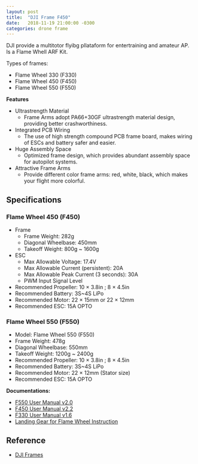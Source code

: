 ```yaml
---
layout: post
title:  "DJI Frame F450"
date:   2018-11-19 21:00:00 -0300
categories: drone frame
---
```


DJI provide a multitotor flyibg pllataform for entertraining and 
amateur AP. Is a Flame Whell ARF Kit.

Types of frames:

* Flame Wheel 330 (F330)
* Flame Wheel 450 (F450)
* Flame Wheel 550 (F550)

**Features**

* Ultrastrength Material
    * Frame Arms adopt PA66+30GF ultrastrength material design, providing better crashworthiness.
* Integrated PCB Wiring
    * The use of high strength compound PCB frame board, makes wiring of ESCs and battery safer and easier.
* Huge Assembly Space
    * Optimized frame design, which provides abundant assembly space for autopilot systems.
* Attractive Frame Arms
    * Provide different color frame arms: red, white, black, which makes your flight more colorful.

## Specifications


### Flame Wheel 450 (F450)

* Frame
    * Frame Weight: 282g
    * Diagonal Wheelbase: 450mm
    * Takeoff Weight: 800g ~ 1600g
* ESC
    * Max Allowable Voltage: 17.4V
    * Max Allowable Current (persistent): 20A
    * Max Allowable Peak Current (3 seconds): 30A
    * PWM Input Signal Level
* Recommended Propeller: 10 × 3.8in ; 8 × 4.5in
* Recommended Battery: 3S~4S LiPo
* Recommended Motor: 22 × 15mm or 22 × 12mm
* Recommended ESC: 15A OPTO

### Flame Wheel 550 (F550)

* Model: Flame Wheel 550 (F550)
* Frame Weight: 478g
* Diagonal Wheelbase: 550mm
* Takeoff Weight: 1200g ~ 2400g
* Recommended Propeller: 10 × 3.8in ; 8 × 4.5in
* Recommended Battery: 3S~4S LiPo
* Recommended Motor: 22 × 12mm (Stator size)
* Recommended ESC: 15A OPTO

**Documentations:**

* [F550 User Manual v2.0](http://dl.djicdn.com/downloads/flamewheel/en/F550_User_Manual_v2.0_en.zip)
* [F450 User Manual v2.2](http://dl.djicdn.com/downloads/flamewheel/en/F450_User_Manual_v2.2_en.zip)
* [F330 User Manual v1.6](http://dl.djicdn.com/downloads/flamewheel/en/F330_User_Manual_v1.6_en.zip)
* [Landing Gear for Flame Wheel Instruction](http://dl.djicdn.com/downloads/flamewheel/Landing_Gear_for_Flame_Wheel.zip)

## Reference

* [DJI Frames](https://www.dji.com/flame-wheel-arf)

